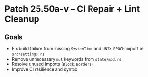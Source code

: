 # Patch 25.50a-v – CI Repair + Lint Cleanup

## Goals
- Fix build failure from missing `SystemTime` and `UNIX_EPOCH` import in `src/settings.rs`
- Remove unnecessary `mut` keywords from `state/mod.rs`
- Resolve unused imports (`Block`, `Borders`)
- Improve CI resilience and syntax
